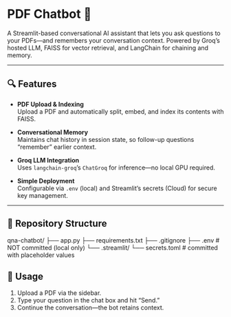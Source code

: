 # PDF Chatbot 🚀

A Streamlit-based conversational AI assistant that lets you ask questions to your PDFs—and remembers your conversation context. Powered by Groq’s hosted LLM, FAISS for vector retrieval, and LangChain for chaining and memory.

---

## 🔍 Features

- **PDF Upload & Indexing**  
  Upload a PDF and automatically split, embed, and index its contents with FAISS.

- **Conversational Memory**  
  Maintains chat history in session state, so follow-up questions “remember” earlier context.

- **Groq LLM Integration**  
  Uses `langchain-groq`’s `ChatGroq` for inference—no local GPU required.

- **Simple Deployment**  
  Configurable via `.env` (local) and Streamlit’s secrets (Cloud) for secure key management.

---

## 📂 Repository Structure

qna-chatbot/
├── app.py
├── requirements.txt
├── .gitignore
├── .env # NOT committed (local only)
└── .streamlit/
└── secrets.toml # committed with placeholder values

## 📝 Usage
1. Upload a PDF via the sidebar.
2. Type your question in the chat box and hit “Send.”
3. Continue the conversation—the bot retains context.
